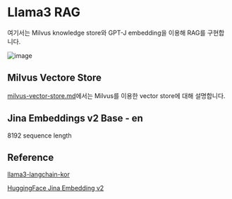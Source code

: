 # Llama3 RAG 

여기서는 Milvus knowledge store와 GPT-J embedding을 이용해 RAG를 구현합니다.

![image](https://github.com/kyopark2014/llama3-rag/assets/52392004/33fbbd6d-b35e-44f3-abcb-a2ac968dd3a3)

## Milvus Vectore Store

[milvus-vector-store.md](https://github.com/kyopark2014/llama3-milvus-jina/blob/main/milvus-vector-store.md)에서는 Milvus를 이용한 vector store에 대해 설명합니다.

## Jina Embeddings v2 Base - en

8192 sequence length


## Reference 

[llama3-langchain-kor](https://github.com/kyopark2014/llama3-langchain-kor)

[HuggingFace Jina Embedding v2](https://huggingface.co/jinaai/jina-embeddings-v2-base-en)



